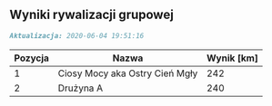 ## Wyniki rywalizacji grupowej

```markdown
Aktualizacja: 2020-06-04 19:51:16
```

Pozycja | Nazwa | Wynik [km] |
------------ | -------------  | -------------
 1 |Ciosy Mocy aka Ostry Cień Mgły | 242 
 2 |Drużyna A | 240